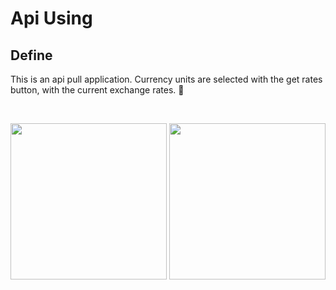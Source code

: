 # Api Using

## Define

  This is an api pull application. Currency units are selected with the get rates button, with the current exchange rates. 👋

<br> 

<p align="center">
    <img src="https://user-images.githubusercontent.com/88663603/150677984-94ff5e5e-21f4-4cfd-9fd2-c1476196cc5c.PNG" width="250"> 
    <img src="https://user-images.githubusercontent.com/88663603/150678002-02007c36-c1ab-46ca-885a-d57ebd76f40a.PNG" width="250"> 
   
</p>

<a id="contribution"></a>

<br>
